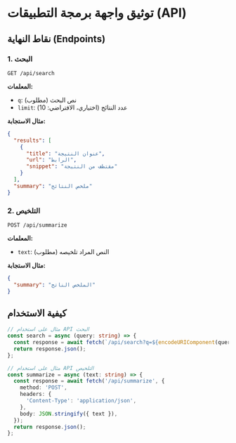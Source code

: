 
# توثيق واجهة برمجة التطبيقات (API)

## نقاط النهاية (Endpoints)

### 1. البحث
```
GET /api/search
```

**المعلمات:**
- `q`: نص البحث (مطلوب)
- `limit`: عدد النتائج (اختياري، الافتراضي: 10)

**مثال الاستجابة:**
```json
{
  "results": [
    {
      "title": "عنوان النتيجة",
      "url": "الرابط",
      "snippet": "مقتطف من النتيجة"
    }
  ],
  "summary": "ملخص النتائج"
}
```

### 2. التلخيص
```
POST /api/summarize
```

**المعلمات:**
- `text`: النص المراد تلخيصه (مطلوب)

**مثال الاستجابة:**
```json
{
  "summary": "الملخص الناتج"
}
```

## كيفية الاستخدام

```typescript
// مثال على استخدام API البحث
const search = async (query: string) => {
  const response = await fetch(`/api/search?q=${encodeURIComponent(query)}`);
  return response.json();
};

// مثال على استخدام API التلخيص
const summarize = async (text: string) => {
  const response = await fetch('/api/summarize', {
    method: 'POST',
    headers: {
      'Content-Type': 'application/json',
    },
    body: JSON.stringify({ text }),
  });
  return response.json();
};
```
